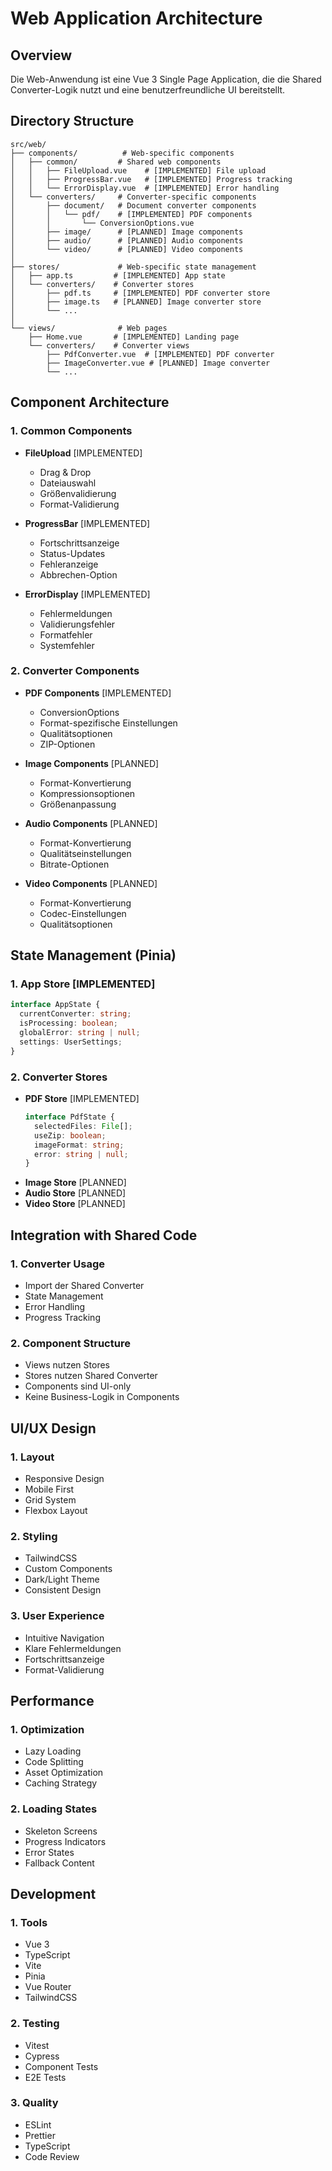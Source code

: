 # Web Application Architecture

## Overview
Die Web-Anwendung ist eine Vue 3 Single Page Application, die die Shared Converter-Logik nutzt und eine benutzerfreundliche UI bereitstellt.

## Directory Structure
```
src/web/
├── components/          # Web-specific components
│   ├── common/         # Shared web components
│   │   ├── FileUpload.vue    # [IMPLEMENTED] File upload
│   │   ├── ProgressBar.vue   # [IMPLEMENTED] Progress tracking
│   │   └── ErrorDisplay.vue  # [IMPLEMENTED] Error handling
│   └── converters/     # Converter-specific components
│       ├── document/   # Document converter components
│       │   └── pdf/    # [IMPLEMENTED] PDF components
│       │       └── ConversionOptions.vue
│       ├── image/      # [PLANNED] Image components
│       ├── audio/      # [PLANNED] Audio components
│       └── video/      # [PLANNED] Video components
│
├── stores/             # Web-specific state management
│   ├── app.ts         # [IMPLEMENTED] App state
│   └── converters/    # Converter stores
│       ├── pdf.ts     # [IMPLEMENTED] PDF converter store
│       ├── image.ts   # [PLANNED] Image converter store
│       └── ...
│
└── views/              # Web pages
    ├── Home.vue       # [IMPLEMENTED] Landing page
    └── converters/    # Converter views
        ├── PdfConverter.vue  # [IMPLEMENTED] PDF converter
        ├── ImageConverter.vue # [PLANNED] Image converter
        └── ...
```

## Component Architecture

### 1. Common Components
- **FileUpload** [IMPLEMENTED]
  - Drag & Drop
  - Dateiauswahl
  - Größenvalidierung
  - Format-Validierung

- **ProgressBar** [IMPLEMENTED]
  - Fortschrittsanzeige
  - Status-Updates
  - Fehleranzeige
  - Abbrechen-Option

- **ErrorDisplay** [IMPLEMENTED]
  - Fehlermeldungen
  - Validierungsfehler
  - Formatfehler
  - Systemfehler

### 2. Converter Components
- **PDF Components** [IMPLEMENTED]
  - ConversionOptions
  - Format-spezifische Einstellungen
  - Qualitätsoptionen
  - ZIP-Optionen

- **Image Components** [PLANNED]
  - Format-Konvertierung
  - Kompressionsoptionen
  - Größenanpassung

- **Audio Components** [PLANNED]
  - Format-Konvertierung
  - Qualitätseinstellungen
  - Bitrate-Optionen

- **Video Components** [PLANNED]
  - Format-Konvertierung
  - Codec-Einstellungen
  - Qualitätsoptionen

## State Management (Pinia)

### 1. App Store [IMPLEMENTED]
```typescript
interface AppState {
  currentConverter: string;
  isProcessing: boolean;
  globalError: string | null;
  settings: UserSettings;
}
```

### 2. Converter Stores
- **PDF Store** [IMPLEMENTED]
  ```typescript
  interface PdfState {
    selectedFiles: File[];
    useZip: boolean;
    imageFormat: string;
    error: string | null;
  }
  ```
- **Image Store** [PLANNED]
- **Audio Store** [PLANNED]
- **Video Store** [PLANNED]

## Integration with Shared Code

### 1. Converter Usage
- Import der Shared Converter
- State Management
- Error Handling
- Progress Tracking

### 2. Component Structure
- Views nutzen Stores
- Stores nutzen Shared Converter
- Components sind UI-only
- Keine Business-Logik in Components

## UI/UX Design

### 1. Layout
- Responsive Design
- Mobile First
- Grid System
- Flexbox Layout

### 2. Styling
- TailwindCSS
- Custom Components
- Dark/Light Theme
- Consistent Design

### 3. User Experience
- Intuitive Navigation
- Klare Fehlermeldungen
- Fortschrittsanzeige
- Format-Validierung

## Performance

### 1. Optimization
- Lazy Loading
- Code Splitting
- Asset Optimization
- Caching Strategy

### 2. Loading States
- Skeleton Screens
- Progress Indicators
- Error States
- Fallback Content

## Development

### 1. Tools
- Vue 3
- TypeScript
- Vite
- Pinia
- Vue Router
- TailwindCSS

### 2. Testing
- Vitest
- Cypress
- Component Tests
- E2E Tests

### 3. Quality
- ESLint
- Prettier
- TypeScript
- Code Review 